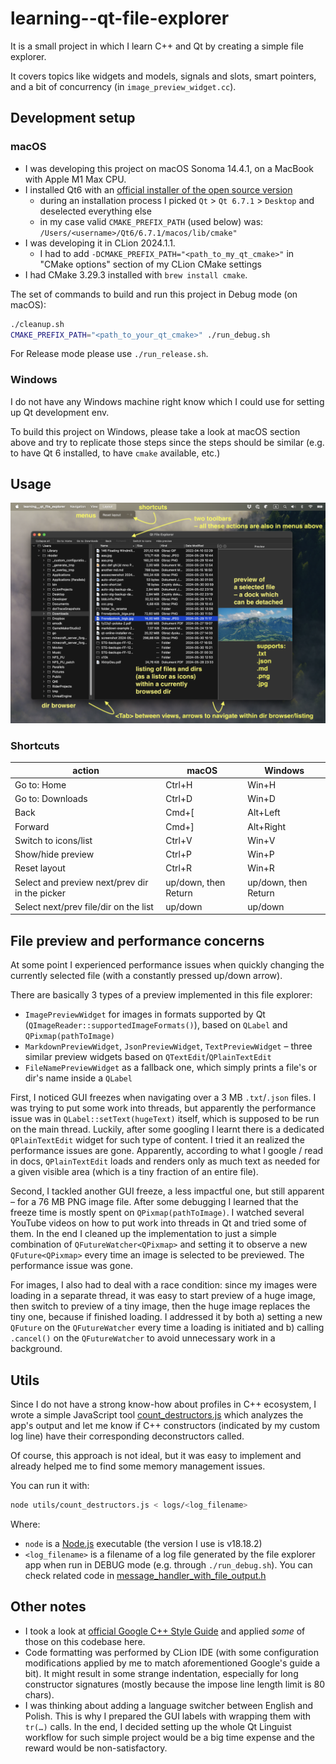 # learning--qt-file-explorer

It is a small project in which I learn C++ and Qt by creating a simple file explorer.

It covers topics like widgets and models, signals and slots, smart pointers, and a bit of concurrency (in `image_preview_widget.cc`).

## Development setup

### macOS

- I was developing this project on macOS Sonoma 14.4.1, on a MacBook with Apple M1 Max CPU.
- I installed Qt6 with an [official installer of the open source version](https://www.qt.io/download-open-source)
    - during an installation process I picked `Qt` > `Qt 6.7.1` > `Desktop` and deselected everything else
    - in my case valid `CMAKE_PREFIX_PATH` (used below) was: `/Users/<username>/Qt6/6.7.1/macos/lib/cmake"`
- I was developing it in CLion 2024.1.1.
    - I had to add `-DCMAKE_PREFIX_PATH="<path_to_my_qt_cmake>"` in "CMake options" section of my CLion CMake settings
- I had CMake 3.29.3 installed with `brew install cmake`.

The set of commands to build and run this project in Debug mode (on macOS):

```sh
./cleanup.sh
CMAKE_PREFIX_PATH="<path_to_your_qt_cmake>" ./run_debug.sh
```

For Release mode please use `./run_release.sh`.

### Windows

I do not have any Windows machine right know which I could use for setting up Qt development env.

To build this project on Windows, please take a look at macOS section above and try to replicate those steps since the steps should be similar (e.g. to have Qt 6 installed, to have `cmake` available, etc.)

## Usage

![app overview with info about what is what](README_assets/overview-with-info.png)

### Shortcuts

| action                                         | macOS                | Windows              |
|------------------------------------------------|----------------------|----------------------|
| Go to: Home                                    | Ctrl+H               | Win+H                |
| Go to: Downloads                               | Ctrl+D               | Win+D                |
| Back                                           | Cmd+[                | Alt+Left             |
| Forward                                        | Cmd+]                | Alt+Right            |
| Switch to icons/list                           | Ctrl+V               | Win+V                |
| Show/hide preview                              | Ctrl+P               | Win+P                |
| Reset layout                                   | Ctrl+R               | Win+R                |
| Select and preview next/prev dir in the picker | up/down, then Return | up/down, then Return |
| Select next/prev file/dir on the list          | up/down              | up/down              |

## File preview and performance concerns

At some point I experienced performance issues when quickly changing the currently selected file (with a constantly pressed up/down arrow).

There are basically 3 types of a preview implemented in this file explorer:

- `ImagePreviewWidget` for images in formats supported by Qt (`QImageReader::supportedImageFormats()`), based on `QLabel` and `QPixmap(pathToImage)`
- `MarkdownPreviewWidget`, `JsonPreviewWidget`, `TextPreviewWidget` – three similar preview widgets based on `QTextEdit`/`QPlainTextEdit`
- `FileNamePreviewWidget` as a fallback one, which simply prints a file's or dir's name inside a `QLabel`

First, I noticed GUI freezes when navigating over a 3 MB `.txt`/`.json` files. I was trying to put some work into threads, but apparently the performance issue was in `QLabel::setText(hugeText)` itself, which is supposed to be run on the main thread. Luckily, after some googling I learnt there is a dedicated `QPlainTextEdit` widget for such type of content. I tried it an realized the performance issues are gone. Apparently, according to what I google / read in docs, `QPlainTextEdit` loads and renders only as much text as needed for a given visible area (which is a tiny fraction of an entire file).

Second, I tackled another GUI freeze, a less impactful one, but still apparent – for a 76 MB PNG image file. After some debugging I learned that the freeze time is mostly spent on `QPixmap(pathToImage)`. I watched several YouTube videos on how to put work into threads in Qt and tried some of them. In the end I cleaned up the implementation to just a simple combination of `QFutureWatcher<QPixmap>` and setting it to observe a new `QFuture<QPixmap>` every time an image is selected to be previewed. The performance issue was gone.

For images, I also had to deal with a race condition: since my images were loading in a separate thread, it was easy to start preview of a huge image, then switch to preview of a tiny image, then the huge image replaces the tiny one, because if finished loading. I addressed it by both a) setting a new `QFuture` on the `QFutureWatcher` every time a loading is initiated and b) calling `.cancel()` on the `QFutureWatcher` to avoid unnecessary work in a background.

## Utils

Since I do not have a strong know-how about profiles in C++ ecosystem, I wrote a simple JavaScript tool [count_destructors.js](utils/count_destructors.js) which analyzes the app's output and let me know if C++ constructors (indicated by my custom log line) have their corresponding deconstructors called.

Of course, this approach is not ideal, but it was easy to implement and already helped me to find some memory management issues.

You can run it with:

```sh
node utils/count_destructors.js < logs/<log_filename>
```

Where:

- `node` is a [Node.js](https://nodejs.org) executable (the version I use is v18.18.2)
- `<log_filename>` is a filename of a log file generated by the file explorer app when run in DEBUG mode (e.g. through `./run_debug.sh`). You can check related code in [message_handler_with_file_output.h](src/logging/message_handler_with_file_output.h)

## Other notes

- I took a look at [official Google C++ Style Guide](https://google.github.io/styleguide/cppguide.html) and applied
  *some* of those on this codebase here.
- Code formatting was performed by CLion IDE (with some configuration modifications applied by me to match aforementioned Google's guide a bit). It might result in some strange indentation, especially for long constructor signatures (mostly because the impose line length limit is 80 chars).
- I was thinking about adding a language switcher between English and Polish. This is why I prepared the GUI labels with wrapping them with `tr(…)` calls. In the end, I decided setting up the whole Qt Linguist workflow for such simple project would be a big time expense and the reward would be non-satisfactory.


